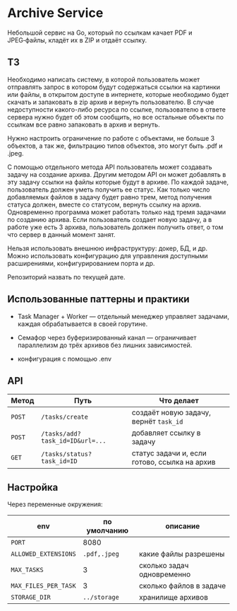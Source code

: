 # Archive Service

Небольшой сервис на Go, который по ссылкам качает PDF и JPEG‑файлы, кладёт их в ZIP и отдаёт ссылку.

## ТЗ
Необходимо написать систему, в которой пользователь может отправлять запрос в котором будут содержаться ссылки на картинки или файлы, в открытом доступе в интернете, которые необходимо будет скачать и запаковать в zip архив и вернуть пользователю. В случае недоступности какого-либо ресурса по ссылке, пользователю в ответе сервера нужно будет об этом сообщить, но все остальные объекты по ссылкам все равно запаковать в архив и вернуть.

Нужно настроить ограничение по работе с объектами, не больше 3 объектов, а так же, фильтрацию типов объектов, это могут быть .pdf и .jpeg.

С помощью отдельного метода API пользователь может создавать задачу на создание архива. Другим методом API он может добавлять в эту задачу ссылки на файлы которые будут в архиве. По каждой задаче, пользователь должен уметь получить ее статус. Как только число добавляемых файлов в задачу будет равно трем, метод получения статуса должен, вместе со статусом, вернуть ссылку на архив. 
Одновременно программа может работать только над тремя задачами по созданию архива. Если пользователь создает новую задачу, а в работе уже есть 3 архива, пользователь должен получить ответ, о том что сервер в данный момент занят.

Нельзя использовать внешнюю инфраструктуру: докер, БД, и др. Можно использовать конфигурацию для управления доступными расширениями, конфигурированием порта и др.

Репозиторий назвать по текущей дате.

## Использованные паттерны и практики
* Task Manager + Worker — отдельный менеджер управляет задачами, каждая обрабатывается в своей горутине.

* Семафор через буферизированный канал — ограничивает параллелизм до трёх архивов без лишних зависимостей.

* конфигурация с помощью .env

## API
| Метод | Путь | Что делает |
|-------|------|------------|
| `POST` | `/tasks/create` | создаёт новую задачу, вернёт `task_id` |
| `POST` |`/tasks/add?task_id=ID&url=...` | добавляет ссылку в задачу |
| `GET`  |`/tasks/status?task_id=ID` | статус задачи и, если готово, ссылка на архив |

## Настройка
Через переменные окружения:

| env | по умолчанию | описание |
|-----|--------------|-----------|
| `PORT` | 8080 | |
| `ALLOWED_EXTENSIONS` | `.pdf,.jpeg` | какие файлы разрешены |
| `MAX_TASKS` | 3 | сколько задач одновременно |
| `MAX_FILES_PER_TASK` | 3 | сколько файлов в задаче |
| `STORAGE_DIR` | `../storage` | хранилище архивов |